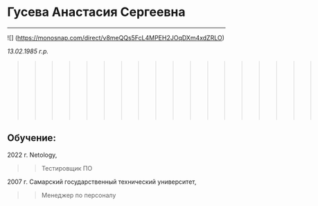 # Гусева Анастасия Сергеевна
***

![] (https://monosnap.com/direct/v8meQQs5FcL4MPEH2JOqDXm4xdZRLO)

_13.02.1985 г.р._

>>>>>>>>>>>>>>>>>>>>>>>>>>>>>_г. Самара_

## Обучение:

2022 г. Netology, 

>>Тестировщик ПО

2007 г. Самарский государственный технический университет, 
>>Менеджер по персоналу